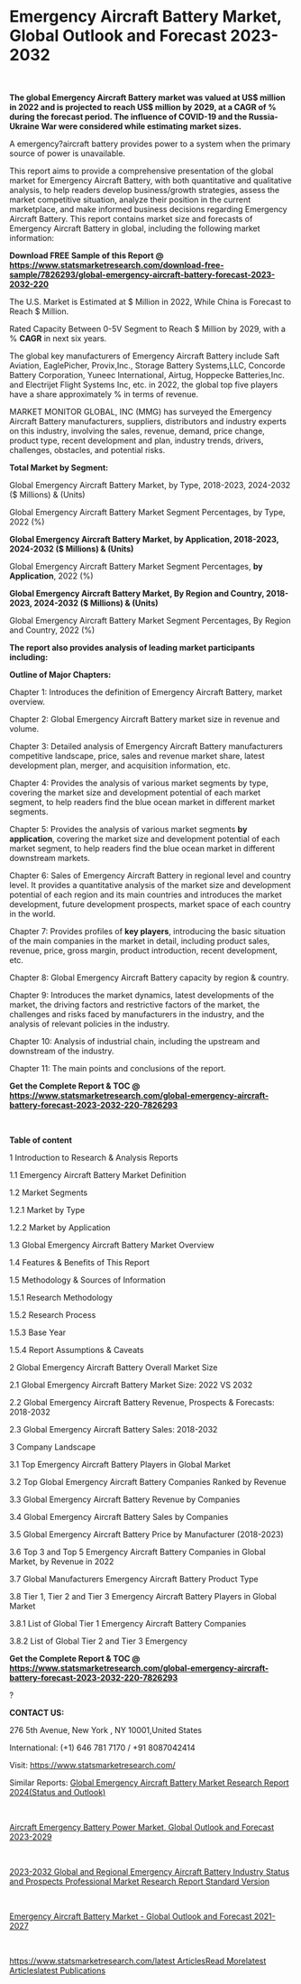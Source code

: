 <h1>Emergency Aircraft Battery Market, Global Outlook and Forecast 2023-2032</h1><br/><p><strong>The global Emergency Aircraft Battery market was valued at US$ million in 2022 and is projected to reach US$ million by 2029, at a <strong>CAGR</strong> of % during the forecast period. The influence of COVID-19 and the Russia-Ukraine War were considered while estimating market sizes.</strong></p>
 
 
 
 <p>A emergency?aircraft battery provides power to a system when the primary source of power is unavailable.</p>
 
 
 
 <p>This report aims to provide a comprehensive presentation of the global market for Emergency Aircraft Battery, with both quantitative and qualitative analysis, to help readers develop business/growth strategies, assess the market competitive situation, analyze their position in the current marketplace, and make informed business decisions regarding Emergency Aircraft Battery. This report contains market size and forecasts of Emergency Aircraft Battery in global, including the following market information:</p>
 
 
 
 <p><strong>Download FREE Sample of this Report @ <a href="https://www.statsmarketresearch.com/download-free-sample/7826293/global-emergency-aircraft-battery-forecast-2023-2032-220">https://www.statsmarketresearch.com/download-free-sample/7826293/global-emergency-aircraft-battery-forecast-2023-2032-220</a></strong></p>
 
 
 
 <p>The U.S. Market is Estimated at $ Million in 2022, While China is Forecast to Reach $ Million.</p>
 
 
 
 <p>Rated Capacity Between 0-5V Segment to Reach $ Million by 2029, with a % <strong>CAGR</strong> in next six years.</p>
 
 
 
 <p>The global key manufacturers of Emergency Aircraft Battery include Saft Aviation, EaglePicher, Provix,Inc., Storage Battery Systems,LLC, Concorde Battery Corporation, Yuneec International, Airtug, Hoppecke Batteries,Inc. and Electrijet Flight Systems Inc, etc. in 2022, the global top five players have a share approximately % in terms of revenue.</p>
 
 
 
 <p>MARKET MONITOR GLOBAL, INC (MMG) has surveyed the Emergency Aircraft Battery manufacturers, suppliers, distributors and industry experts on this industry, involving the sales, revenue, demand, price change, product type, recent development and plan, industry trends, drivers, challenges, obstacles, and potential risks.</p>
 
 
 
 <p><strong>Total Market by Segment:</strong></p>
 
 
 
 <p>Global Emergency Aircraft Battery Market, by Type, 2018-2023, 2024-2032 ($ Millions) & (Units)</p>
 
 
 
 <p>Global Emergency Aircraft Battery Market Segment Percentages, by Type, 2022 (%)</p>
 
 
 
 <p><strong>Global Emergency Aircraft Battery Market, <strong>by Application</strong>, 2018-2023, 2024-2032 ($ Millions) & (Units)</strong></p>
 
 
 
 <p>Global Emergency Aircraft Battery Market Segment Percentages, <strong>by Application</strong>, 2022 (%)</p>
 
 
 
 <p><strong>Global Emergency Aircraft Battery Market, By Region and Country, 2018-2023, 2024-2032 ($ Millions) & (Units)</strong></p>
 
 
 
 <p>Global Emergency Aircraft Battery Market Segment Percentages, By Region and Country, 2022 (%)</p>
 
 
 
 <p><strong>The report also provides analysis of leading market participants including:</strong></p>
 
 
 
 <p><strong>Outline of Major Chapters:</strong></p>
 
 
 
 <p>Chapter 1: Introduces the definition of Emergency Aircraft Battery, market overview.</p>
 
 
 
 <p>Chapter 2: Global Emergency Aircraft Battery market size in revenue and volume.</p>
 
 
 
 <p>Chapter 3: Detailed analysis of Emergency Aircraft Battery manufacturers competitive landscape, price, sales and revenue market share, latest development plan, merger, and acquisition information, etc.</p>
 
 
 
 <p>Chapter 4: Provides the analysis of various market segments by type, covering the market size and development potential of each market segment, to help readers find the blue ocean market in different market segments.</p>
 
 
 
 <p>Chapter 5: Provides the analysis of various market segments <strong>by application</strong>, covering the market size and development potential of each market segment, to help readers find the blue ocean market in different downstream markets.</p>
 
 
 
 <p>Chapter 6: Sales of Emergency Aircraft Battery in regional level and country level. It provides a quantitative analysis of the market size and development potential of each region and its main countries and introduces the market development, future development prospects, market space of each country in the world.</p>
 
 
 
 <p>Chapter 7: Provides profiles of <strong>key players</strong>, introducing the basic situation of the main companies in the market in detail, including product sales, revenue, price, gross margin, product introduction, recent development, etc.</p>
 
 
 
 <p>Chapter 8: Global Emergency Aircraft Battery capacity by region & country.</p>
 
 
 
 <p>Chapter 9: Introduces the market dynamics, latest developments of the market, the driving factors and restrictive factors of the market, the challenges and risks faced by manufacturers in the industry, and the analysis of relevant policies in the industry.</p>
 
 
 
 <p>Chapter 10: Analysis of industrial chain, including the upstream and downstream of the industry.</p>
 
 
 
 <p>Chapter 11: The main points and conclusions of the report.</p>
 
 
 
 <div><b>Get the Complete Report & TOC @ <a href="https://www.statsmarketresearch.com/global-emergency-aircraft-battery-forecast-2023-2032-220-7826293">https://www.statsmarketresearch.com/global-emergency-aircraft-battery-forecast-2023-2032-220-7826293</a></b></div>
 
 
 
 <p><br />
 
 <b>Table of content</b></p>
 
 
 
 <p>1 Introduction to Research & Analysis Reports<br />
 
 1.1 Emergency Aircraft Battery Market Definition<br />
 
 1.2 Market Segments<br />
 
 1.2.1 Market by Type<br />
 
 1.2.2 Market by Application<br />
 
 1.3 Global Emergency Aircraft Battery Market Overview<br />
 
 1.4 Features & Benefits of This Report<br />
 
 1.5 Methodology & Sources of Information<br />
 
 1.5.1 Research Methodology<br />
 
 1.5.2 Research Process<br />
 
 1.5.3 Base Year<br />
 
 1.5.4 Report Assumptions & Caveats<br />
 
 2 Global Emergency Aircraft Battery Overall Market Size<br />
 
 2.1 Global Emergency Aircraft Battery Market Size: 2022 VS 2032<br />
 
 2.2 Global Emergency Aircraft Battery Revenue, Prospects & Forecasts: 2018-2032<br />
 
 2.3 Global Emergency Aircraft Battery Sales: 2018-2032<br />
 
 3 Company Landscape<br />
 
 3.1 Top Emergency Aircraft Battery Players in Global Market<br />
 
 3.2 Top Global Emergency Aircraft Battery Companies Ranked by Revenue<br />
 
 3.3 Global Emergency Aircraft Battery Revenue by Companies<br />
 
 3.4 Global Emergency Aircraft Battery Sales by Companies<br />
 
 3.5 Global Emergency Aircraft Battery Price by Manufacturer (2018-2023)<br />
 
 3.6 Top 3 and Top 5 Emergency Aircraft Battery Companies in Global Market, by Revenue in 2022<br />
 
 3.7 Global Manufacturers Emergency Aircraft Battery Product Type<br />
 
 3.8 Tier 1, Tier 2 and Tier 3 Emergency Aircraft Battery Players in Global Market<br />
 
 3.8.1 List of Global Tier 1 Emergency Aircraft Battery Companies<br />
 
 3.8.2 List of Global Tier 2 and Tier 3 Emergency</p>
 
 
 
 <div><b>Get the Complete Report & TOC @ <a href="https://www.statsmarketresearch.com/global-emergency-aircraft-battery-forecast-2023-2032-220-7826293">https://www.statsmarketresearch.com/global-emergency-aircraft-battery-forecast-2023-2032-220-7826293</a></b></div>
 
 
 
 <p>? </p>
 
 
 
 <p><b>CONTACT US:</b><br />
 
 276 5th Avenue, New York , NY 10001,United States<br />
 
 International: (+1) 646 781 7170 / +91 8087042414<br />
 
 Visit: <a href="https://www.statsmarketresearch.com/">https://www.statsmarketresearch.com/</a><br />
 
 Similar Reports: <a href="https://www.statsmarketresearch.com/global-emergency-aircraft-battery-forecast-2023-2032-220-7826293">Global Emergency Aircraft Battery Market Research Report 2024(Status and Outlook)</a><br />
 
 <br />
 
 <a href="https://www.statsmarketresearch.com/global-emergency-aircraft-battery-forecast-2023-2032-220-7826293">Aircraft Emergency Battery Power Market, Global Outlook and Forecast 2023-2029</a><br />
 
 <br />
 
 <a href="https://www.statsmarketresearch.com/global-emergency-aircraft-battery-forecast-2023-2032-220-7826293">2023-2032 Global and Regional Emergency Aircraft Battery Industry Status and Prospects Professional Market Research Report Standard Version</a><br />
 
 <br />
 
 <a href="https://www.statsmarketresearch.com/global-emergency-aircraft-battery-forecast-2023-2032-220-7826293">Emergency Aircraft Battery Market - Global Outlook and Forecast 2021-2027</a><br />
 
 <br />
 
 <a href="https://gyeongbokgung.com">https://www.statsmarketresearch.com/</a><a href="https://hallyeomaritime.com">latest Articles</a><a href="https://jingwansa.com">Read More</a><a href="https://nguoiviet.jp/">latest Articles</a><a href="https://www.intelmarketresearch.com/">latest Publications</a></p>